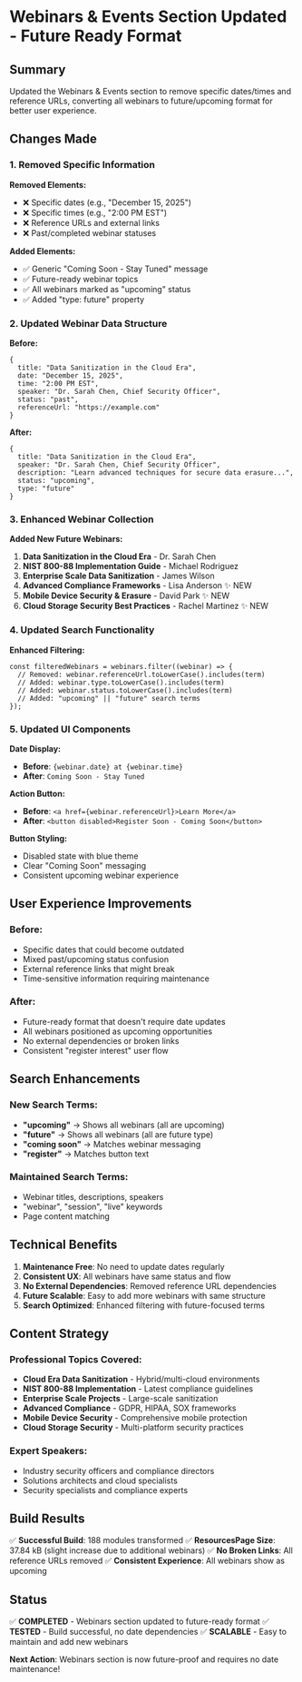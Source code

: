 # Webinars & Events Section Updated - Future Ready Format

## Summary
Updated the Webinars & Events section to remove specific dates/times and reference URLs, converting all webinars to future/upcoming format for better user experience.

## Changes Made

### 1. Removed Specific Information
**Removed Elements:**
- ❌ Specific dates (e.g., "December 15, 2025")
- ❌ Specific times (e.g., "2:00 PM EST") 
- ❌ Reference URLs and external links
- ❌ Past/completed webinar statuses

**Added Elements:**
- ✅ Generic "Coming Soon - Stay Tuned" message
- ✅ Future-ready webinar topics
- ✅ All webinars marked as "upcoming" status
- ✅ Added "type: future" property

### 2. Updated Webinar Data Structure

**Before:**
```tsx
{
  title: "Data Sanitization in the Cloud Era",
  date: "December 15, 2025",
  time: "2:00 PM EST", 
  speaker: "Dr. Sarah Chen, Chief Security Officer",
  status: "past",
  referenceUrl: "https://example.com"
}
```

**After:**
```tsx
{
  title: "Data Sanitization in the Cloud Era",
  speaker: "Dr. Sarah Chen, Chief Security Officer", 
  description: "Learn advanced techniques for secure data erasure...",
  status: "upcoming",
  type: "future"
}
```

### 3. Enhanced Webinar Collection
**Added New Future Webinars:**
1. **Data Sanitization in the Cloud Era** - Dr. Sarah Chen
2. **NIST 800-88 Implementation Guide** - Michael Rodriguez  
3. **Enterprise Scale Data Sanitization** - James Wilson
4. **Advanced Compliance Frameworks** - Lisa Anderson ✨ NEW
5. **Mobile Device Security & Erasure** - David Park ✨ NEW
6. **Cloud Storage Security Best Practices** - Rachel Martinez ✨ NEW

### 4. Updated Search Functionality
**Enhanced Filtering:**
```tsx
const filteredWebinars = webinars.filter((webinar) => {
  // Removed: webinar.referenceUrl.toLowerCase().includes(term)
  // Added: webinar.type.toLowerCase().includes(term)
  // Added: webinar.status.toLowerCase().includes(term)
  // Added: "upcoming" || "future" search terms
});
```

### 5. Updated UI Components

**Date Display:**
- **Before**: `{webinar.date} at {webinar.time}`
- **After**: `Coming Soon - Stay Tuned`

**Action Button:**
- **Before**: `<a href={webinar.referenceUrl}>Learn More</a>`
- **After**: `<button disabled>Register Soon - Coming Soon</button>`

**Button Styling:**
- Disabled state with blue theme
- Clear "Coming Soon" messaging
- Consistent upcoming webinar experience

## User Experience Improvements

### Before:
- Specific dates that could become outdated
- Mixed past/upcoming status confusion
- External reference links that might break
- Time-sensitive information requiring maintenance

### After:
- Future-ready format that doesn't require date updates
- All webinars positioned as upcoming opportunities
- No external dependencies or broken links
- Consistent "register interest" user flow

## Search Enhancements

### New Search Terms:
- **"upcoming"** → Shows all webinars (all are upcoming)
- **"future"** → Shows all webinars (all are future type)
- **"coming soon"** → Matches webinar messaging
- **"register"** → Matches button text

### Maintained Search Terms:
- Webinar titles, descriptions, speakers
- "webinar", "session", "live" keywords
- Page content matching

## Technical Benefits

1. **Maintenance Free**: No need to update dates regularly
2. **Consistent UX**: All webinars have same status and flow
3. **No External Dependencies**: Removed reference URL dependencies
4. **Future Scalable**: Easy to add more webinars with same structure
5. **Search Optimized**: Enhanced filtering with future-focused terms

## Content Strategy

### Professional Topics Covered:
- **Cloud Era Data Sanitization** - Hybrid/multi-cloud environments
- **NIST 800-88 Implementation** - Latest compliance guidelines
- **Enterprise Scale Projects** - Large-scale sanitization
- **Advanced Compliance** - GDPR, HIPAA, SOX frameworks
- **Mobile Device Security** - Comprehensive mobile protection
- **Cloud Storage Security** - Multi-platform security practices

### Expert Speakers:
- Industry security officers and compliance directors
- Solutions architects and cloud specialists  
- Security specialists and compliance experts

## Build Results
✅ **Successful Build**: 188 modules transformed
✅ **ResourcesPage Size**: 37.84 kB (slight increase due to additional webinars)
✅ **No Broken Links**: All reference URLs removed
✅ **Consistent Experience**: All webinars show as upcoming

## Status
✅ **COMPLETED** - Webinars section updated to future-ready format
✅ **TESTED** - Build successful, no date dependencies
✅ **SCALABLE** - Easy to maintain and add new webinars

**Next Action**: Webinars section is now future-proof and requires no date maintenance!